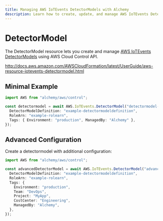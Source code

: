 ```yaml
---
title: Managing AWS IoTEvents DetectorModels with Alchemy
description: Learn how to create, update, and manage AWS IoTEvents DetectorModels using Alchemy Cloud Control.
---
```


# DetectorModel

The DetectorModel resource lets you create and manage [AWS IoTEvents DetectorModels](https://docs.aws.amazon.com/iotevents/latest/userguide/) using AWS Cloud Control API.

http://docs.aws.amazon.com/AWSCloudFormation/latest/UserGuide/aws-resource-iotevents-detectormodel.html

## Minimal Example

```ts
import AWS from "alchemy/aws/control";

const detectormodel = await AWS.IoTEvents.DetectorModel("detectormodel-example", {
  DetectorModelDefinition: "example-detectormodeldefinition",
  RoleArn: "example-rolearn",
  Tags: { Environment: "production", ManagedBy: "Alchemy" },
});
```

## Advanced Configuration

Create a detectormodel with additional configuration:

```ts
import AWS from "alchemy/aws/control";

const advancedDetectorModel = await AWS.IoTEvents.DetectorModel("advanced-detectormodel", {
  DetectorModelDefinition: "example-detectormodeldefinition",
  RoleArn: "example-rolearn",
  Tags: {
    Environment: "production",
    Team: "DevOps",
    Project: "MyApp",
    CostCenter: "Engineering",
    ManagedBy: "Alchemy",
  },
});
```


